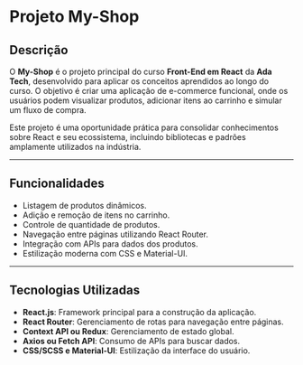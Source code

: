 # Projeto My-Shop

## Descrição
O **My-Shop** é o projeto principal do curso **Front-End em React** da **Ada Tech**, desenvolvido para aplicar os conceitos aprendidos ao longo do curso. O objetivo é criar uma aplicação de e-commerce funcional, onde os usuários podem visualizar produtos, adicionar itens ao carrinho e simular um fluxo de compra.

Este projeto é uma oportunidade prática para consolidar conhecimentos sobre React e seu ecossistema, incluindo bibliotecas e padrões amplamente utilizados na indústria.

---

## Funcionalidades
- Listagem de produtos dinâmicos.
- Adição e remoção de itens no carrinho.
- Controle de quantidade de produtos.
- Navegação entre páginas utilizando React Router.
- Integração com APIs para dados dos produtos.
- Estilização moderna com CSS e Material-UI.

---

## Tecnologias Utilizadas
- **React.js**: Framework principal para a construção da aplicação.
- **React Router**: Gerenciamento de rotas para navegação entre páginas.
- **Context API ou Redux**: Gerenciamento de estado global.
- **Axios ou Fetch API**: Consumo de APIs para buscar dados.
- **CSS/SCSS e Material-UI**: Estilização da interface do usuário.


